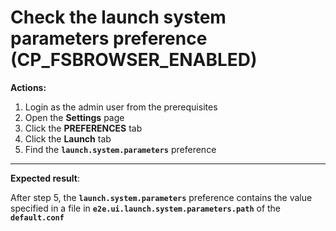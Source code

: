 # Check the launch system parameters preference (CP_FSBROWSER_ENABLED)

**Actions:**

1. Login as the admin user from the prerequisites
2. Open the **Settings** page
3. Click the **PREFERENCES** tab
4. Click the **Launch** tab
5. Find the **`launch.system.parameters`** preference

***

**Expected result**:

After step 5, the **`launch.system.parameters`** preference contains the value specified in a file in **`e2e.ui.launch.system.parameters.path`** of the **`default.conf`**
